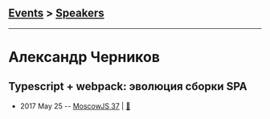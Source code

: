 ## [Events](../README.md) > [Speakers](../speakers.md)
---

# Александр Черников

## Typescript + webpack: эволюция сборки SPA
- 2017 May 25 -- [MoscowJS 37](https://youtu.be/9DK5jA5rQ8g)  | [:notebook:](https://cloud.mail.ru/public/9y8V/Ra6txirpM)  
